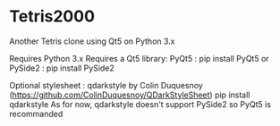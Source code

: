 # Tetris2000
Another Tetris clone using Qt5 on Python 3.x

Requires Python 3.x
Requires a Qt5 library:
PyQt5 :
  pip install PyQt5
or PySide2 :
  pip install PySide2

Optional stylesheet :
qdarkstyle by Colin Duquesnoy (https://github.com/ColinDuquesnoy/QDarkStyleSheet)
  pip install qdarkstyle
As for now, qdarkstyle doesn't support PySide2 so PyQt5 is recommanded
